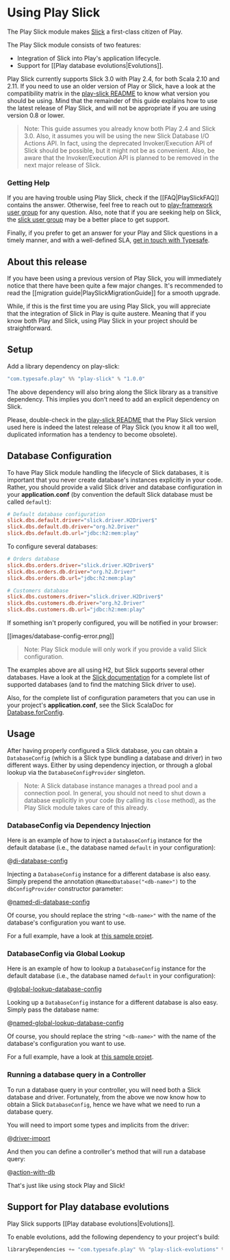 # Using Play Slick

The Play Slick module makes [Slick](http://slick.typesafe.com/) a first-class citizen of Play.

The Play Slick module consists of two features:

  - Integration of Slick into Play's application lifecycle.
  - Support for [[Play database evolutions|Evolutions]].

Play Slick currently supports Slick 3.0 with Play 2.4, for both Scala 2.10 and 2.11. If you need to use an older version of Play or Slick, have a look at the compatibility matrix in the [play-slick README] to know what version you should be using. Mind that the remainder of this guide explains how to use the latest release of Play Slick, and will not be appropriate if you are using version 0.8 or lower.

> Note: This guide assumes you already know both Play 2.4 and Slick 3.0. Also, it assumes you will be using the new Slick Database I/O Actions API. In fact, using the deprecated Invoker/Execution API of Slick should be possible, but it might not be as convenient. Also, be aware that the Invoker/Execution API is planned to be removed in the next major release of Slick.

### Getting Help

If you are having trouble using Play Slick, check if the [[FAQ|PlaySlickFAQ]] contains the answer. Otherwise, feel free to reach out to [play-framework user group] for any question. Also, note that if you are seeking help on Slick, the [slick user group] may be a better place to get support.

Finally, if you prefer to get an answer for your Play and Slick questions in a timely manner, and with a well-defined SLA, [get in touch with Typesafe](http://www.typesafe.com/subscription).

[play-framework user group]: https://groups.google.com/forum/#!forum/play-framework
[slick user group]: https://groups.google.com/forum/#!forum/scalaquery

## About this release

If you have been using a previous version of Play Slick, you will immediately notice that there have been quite a few major changes. It's recommended to read the [[migration guide|PlaySlickMigrationGuide]] for a smooth upgrade.

While, if this is the first time you are using Play Slick, you will appreciate that the integration of Slick in Play is quite austere. Meaning that if you know both Play and Slick, using Play Slick in your project should be straightforward.

## Setup

Add a library dependency on play-slick:

```scala
"com.typesafe.play" %% "play-slick" % "1.0.0"
```

The above dependency will also bring along the Slick library as a transitive dependency. This implies you don't need to add an explicit dependency on Slick.

Please, double-check in the [play-slick README] that the Play Slick version used here is indeed the latest release of Play Slick (you know it all too well, duplicated information has a tendency to become obsolete).

## Database Configuration

To have Play Slick module handling the lifecycle of Slick databases, it is important that you never create database's instances explicitly in your code. Rather, you should provide a valid Slick driver and database configuration in your **application.conf** (by convention the default Slick database must be called `default`):

```conf
# Default database configuration
slick.dbs.default.driver="slick.driver.H2Driver$"
slick.dbs.default.db.driver="org.h2.Driver"
slick.dbs.default.db.url="jdbc:h2:mem:play"
```

To configure several databases:

```conf
# Orders database
slick.dbs.orders.driver="slick.driver.H2Driver$"
slick.dbs.orders.db.driver="org.h2.Driver"
slick.dbs.orders.db.url="jdbc:h2:mem:play"

# Customers database
slick.dbs.customers.driver="slick.driver.H2Driver$"
slick.dbs.customers.db.driver="org.h2.Driver"
slick.dbs.customers.db.url="jdbc:h2:mem:play"
```

If something isn't properly configured, you will be notified in your browser:

[[images/database-config-error.png]]

> Note: Play Slick module will only work if you provide a valid Slick configuration.

The examples above are all using H2, but Slick supports several other databases. Have a look at the [Slick documentation] for a complete list of supported databases (and to find the matching Slick driver to use).

Also, for the complete list of configuration parameters that you can use in your project's **application.conf**, see the Slick ScalaDoc for [Database.forConfig].

[play-slick README]: https://github.com/playframework/play-slick#versioning
[Slick documentation]: http://slick.typesafe.com/docs
[Database.forConfig]: http://slick.typesafe.com/doc/3.0.0-RC3/api/index.html#slick.jdbc.JdbcBackend$DatabaseFactoryDef@forConfig(String,Config,Driver):Database

## Usage

After having properly configured a Slick database, you can obtain a `DatabaseConfig` (which is a Slick type bundling a database and driver) in two different ways. Either by using dependency injection, or through a global lookup via the `DatabaseConfigProvider` singleton.

> Note: A Slick database instance manages a thread pool and a connection pool. In general, you should not need to shut down a database explicitly in your code (by calling its `close` method), as the Play Slick module takes care of this already.

### DatabaseConfig via Dependency Injection

Here is an example of how to inject a `DatabaseConfig` instance for the default database (i.e., the database named `default` in your configuration):

@[di-database-config](code/DI.scala)

Injecting a `DatabaseConfig` instance for a different database is also easy. Simply prepend the annotation `@NamedDatabase("<db-name>")` to the `dbConfigProvider` constructor parameter:

@[named-di-database-config](code/DI.scala)

 Of course, you should replace the string `"<db-name>"` with the name of the database's configuration you want to use.

For a full example, have a look at [this sample projet](https://github.com/playframework/play-slick/tree/master/samples/di).

### DatabaseConfig via Global Lookup

Here is an example of how to lookup a `DatabaseConfig` instance for the default database (i.e., the database named `default` in your configuration):

@[global-lookup-database-config](code/GlobalLookup.scala)

Looking up a `DatabaseConfig` instance for a different database is also easy. Simply pass the database name:

@[named-global-lookup-database-config](code/GlobalLookup.scala)

Of course, you should replace the string `"<db-name>"` with the name of the database's configuration you want to use.

For a full example, have a look at [this sample projet](https://github.com/playframework/play-slick/tree/master/samples/basic).

### Running a database query in a Controller

To run a database query in your controller, you will need both a Slick database and driver. Fortunately, from the above we now know how to obtain a Slick `DatabaseConfig`, hence we have what we need to run a database query.

You will need to import some types and implicits from the driver:

@[driver-import](code/GlobalLookup.scala)

And then you can define a controller's method that will run a database query:

@[action-with-db](code/GlobalLookup.scala)

That's just like using stock Play and Slick!

## Support for Play database evolutions

Play Slick supports [[Play database evolutions|Evolutions]].

To enable evolutions, add the following dependency to your project's build:

```scala
libraryDependencies += "com.typesafe.play" %% "play-slick-evolutions" % "1.0.0-RC1"
```